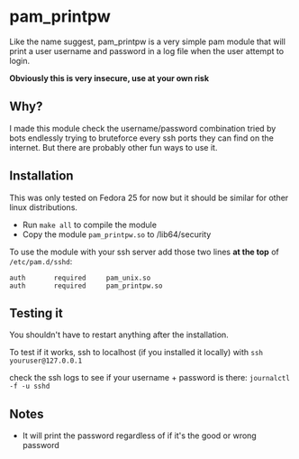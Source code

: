 # pam_printpw

Like the name suggest, pam_printpw is a very simple pam module that will print a
user username and password in a log file when the user attempt to login.

**Obviously this is very insecure, use at your own risk**

## Why?

I made this module check the username/password combination tried by bots
endlessly trying to bruteforce every ssh ports they can find on the internet.
But there are probably other fun ways to use it.

## Installation

This was only tested on Fedora 25 for now but it should be similar for other
linux distributions.

- Run ` make all ` to compile the module
- Copy the module `pam_printpw.so` to /lib64/security

To use the module with your ssh server add those two lines **at the top** of
`/etc/pam.d/sshd`:

```
auth       required     pam_unix.so
auth       required     pam_printpw.so
```

## Testing it

You shouldn't have to restart anything after the installation.

To test if it works, ssh to localhost (if you installed it locally) with `ssh youruser@127.0.0.1`

check the ssh logs to see if your username + password is there:
`journalctl -f -u sshd`

## Notes

- It will print the password regardless of if it's the good or wrong password
